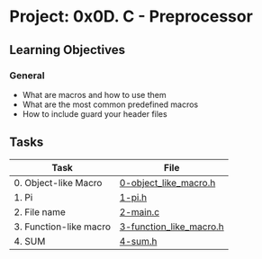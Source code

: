 # Project: 0x0D. C - Preprocessor

<h2>Learning Objectives</h2>

<h3>General</h3>

<ul>
<li>What are macros and how to use them</li>
<li>What are the most common predefined macros</li>
<li>How to include guard your header files</li>
</ul>

<h2>Tasks</h2>

| Task | File |
| ---- | ---- |
| 0. Object-like Macro | [0-object_like_macro.h](./0-object_like_macro.h) |
| 1. Pi | [1-pi.h](./1-pi.h) |
| 2. File name | [2-main.c](./2-main.c) |
| 3. Function-like macro | [3-function_like_macro.h](./3-function_like_macro.h) |
| 4. SUM | [4-sum.h](./4-sum.h) |

